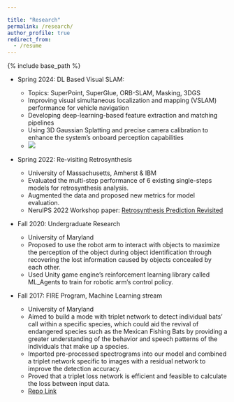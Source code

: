 ```yaml
---

title: "Research"
permalink: /research/
author_profile: true
redirect_from:
  - /resume
---
```


{% include base_path %}

* Spring 2024: DL Based Visual SLAM: 
  * Topics: SuperPoint, SuperGlue, ORB-SLAM, Masking, 3DGS
  * Improving visual simultaneous localization and mapping (VSLAM) performance for vehicle navigation
  * Developing deep-learning-based feature extraction and matching pipelines
  * Using 3D Gaussian Splatting and precise camera calibration to enhance the system’s onboard perception capabilities
  * <img src='/images/slam_sony.gif'>

* Spring 2022: Re-visiting Retrosynthesis
  * University of Massachusetts, Amherst & IBM
  * Evaluated the multi-step performance of 6 existing single-steps models for retrosynthesis analysis.
  * Augmented the data and proposed new metrics for model evaluation.
  * NeruIPS 2022 Workshop paper: [Retrosynthesis Prediction Revisited](https://research.ibm.com/publications/retrosynthesis-prediction-revisited)


* Fall 2020: Undergraduate Research
  * University of Maryland
  * Proposed to use the robot arm to interact with objects to maximize the perception of the object during object identification through recovering the lost information caused by objects concealed by each other.
  * Used Unity game engine’s reinforcement learning library called ML_Agents to train for robotic arm’s control policy. 


* Fall 2017: FIRE Program, Machine Learning stream
  * University of Maryland
  * Aimed to build a mode with triplet network to detect individual bats’ call within a specific species, which could aid the revival of endangered species such as the Mexican Fishing Bats by providing a greater understanding of the behavior and speech patterns of the individuals that make up a species.
  * Imported pre-processed spectrograms into our model and combined a triplet network specific to images with a
residual network to improve the detection accuracy.
  * Proved that a triplet loss network is efficient and feasible to calculate the loss between input data.
  * [Repo Link](https://github.com/h-tu/FIRE-Bat-detect)
